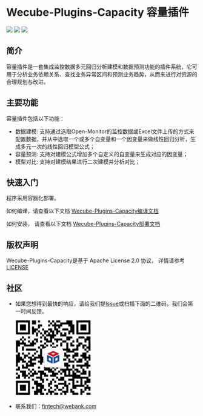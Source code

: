 # Wecube-Plugins-Capacity 容量插件

<p align="left">
    <a href="https://opensource.org/licenses/Apache-2.0" alt="License">
        <img src="https://img.shields.io/badge/License-Apache%202.0-blue.svg" /></a>
    <a href="#" alt="Java">
        <img src="https://img.shields.io/badge/language-go-orange.svg" /></a>
    <a href="#" alt="Vue">
        <img src="https://img.shields.io/badge/language-vue-green.svg" /></a>
</p>

## 简介
容量插件是一套集成监控数据多元回归分析建模和数据预测功能的插件系统，它可用于分析业务依赖关系、查找业务异常区间和预测业务趋势，从而来进行对资源的合理规划与改进。  

## 主要功能
容量插件包括以下功能：

- 数据建模: 支持通过选取Open-Monitor的监控数据或Excel文件上传的方式来配置数据，并从中选取一个或多个自变量和一个因变量来做线性回归分析，生成多元一次的线性回归模型公式；
- 容量预测: 支持对建模公式增加多个自定义的自变量来生成对应的因变量；
- 模型对比: 支持对建模结果进行二次建模并分析对比；

## 快速入门
程序采用容器化部署。

如何编译，请查看以下文档
[Wecube-Plugins-Capacity编译文档](doc/compile_guide.md)

如何安装， 请查看以下文档
[Wecube-Plugins-Capacity部署文档](doc/install_guide.md)


## 版权声明
Wecube-Plugins-Capacity是基于 Apache License 2.0 协议， 详情请参考
[LICENSE](LICENSE)

## 社区
- 如果您想得到最快的响应，请给我们提[Issue](https://github.com/WeBankPartners/wecube-plugins-capacity/issues/new/choose)或扫描下面的二维码，我们会第一时间反馈。

	<div align="left">
	<img src="doc/images/wecube_qr_code.png"  height="200" width="200">
	</div>


- 联系我们：fintech@webank.com